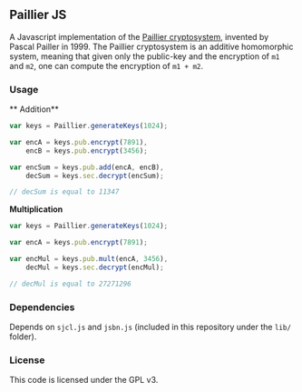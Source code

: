 ## Paillier JS

A Javascript implementation of the [Paillier cryptosystem](http://en.wikipedia.org/wiki/Paillier_cryptosystem#Semantic_Security), invented by Pascal Pailler in 1999. The Paillier cryptosystem is an additive homomorphic system, meaning that given only the public-key and the encryption of `m1` and `m2`, one can compute the encryption of `m1 + m2`.

### Usage

** Addition**
  
```javascript
var keys = Paillier.generateKeys(1024);

var encA = keys.pub.encrypt(7891),
    encB = keys.pub.encrypt(3456);

var encSum = keys.pub.add(encA, encB),
    decSum = keys.sec.decrypt(encSum);

// decSum is equal to 11347
```

**Multiplication**

```javascript
var keys = Paillier.generateKeys(1024);

var encA = keys.pub.encrypt(7891);

var encMul = keys.pub.mult(encA, 3456),
    decMul = keys.sec.decrypt(encMul);

// decMul is equal to 27271296
```

### Dependencies

Depends on `sjcl.js` and `jsbn.js` (included in this repository under the `lib/` folder).

### License

This code is licensed under the GPL v3.
